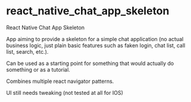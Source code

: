 # react_native_chat_app_skeleton
React Native Chat App Skeleton

App aiming to provide a skeleton for a simple chat application (no actual business logic, just plain basic features such as faken login, chat list, call list, search, etc.).

Can be used as a starting point for something that would actually do something or as a tutorial.

Combines multiple react navigator patterns.

UI still needs tweaking (not tested at all for IOS)
